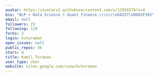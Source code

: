 ```yaml
---
avatar: https://avatars2.githubusercontent.com/u/11956576?v=4
bio: "NLP + Data Science + Quant Finance.\r\n\r\nKAIST\U0001F393"
email: null
followers: 23
following: 119
forks: 2
login: kvtoraman
open_issues: null
public_repos: 36
stars: 8
title: Kamil Toraman
user_type: User
website: sites.google.com/view/kvtoraman
---
```

